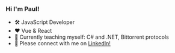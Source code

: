 ### Hi I'm Paul!
- 🛠  JavaScript Developer
- ❤️  Vue & React
- 🌱  Currently teaching myself: C# and .NET, Bittorrent protocols
- 📩  Please connect with me on [LinkedIn!](https://www.linkedin.com/in/paul-padian)

<!--
**paulpadian/paulpadian** is a ✨ _special_ ✨ repository because its `README.md` (this file) appears on your GitHub profile.

Here are some ideas to get you started:

- 🔭 I’m currently working on ...
- 🌱 I’m currently learning ...
- 👯 I’m looking to collaborate on ...
- 🤔 I’m looking for help with ...
- 💬 Ask me about ...
- 📫 How to reach me: ...
- 😄 Pronouns: ...
- ⚡ Fun fact: ...
-->
